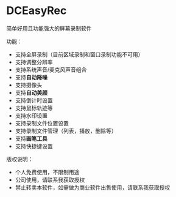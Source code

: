 # DCEasyRec
简单好用且功能强大的屏幕录制软件



功能：

* 支持全屏录制（目前区域录制和窗口录制功能不可用）
* 支持调整分辨率
* 支持系统声音/麦克风声音组合
* 支持**自动降噪**
* 支持摄像头
* 支持**自动美颜**
* 支持倒计时设置
* 支持鼠标轨迹等
* 支持水印设置
* 支持录制文件位置设置
* 支持录制文件管理（列表，播放，删除等）
* 支持**画笔工具**
* 支持快捷键设置



版权说明：

* 个人免费使用，不限制用途
* 公司使用，请联系我获取授权
* 禁止转卖本软件，如需做为商业软件出售使用，请联系我获取授权
